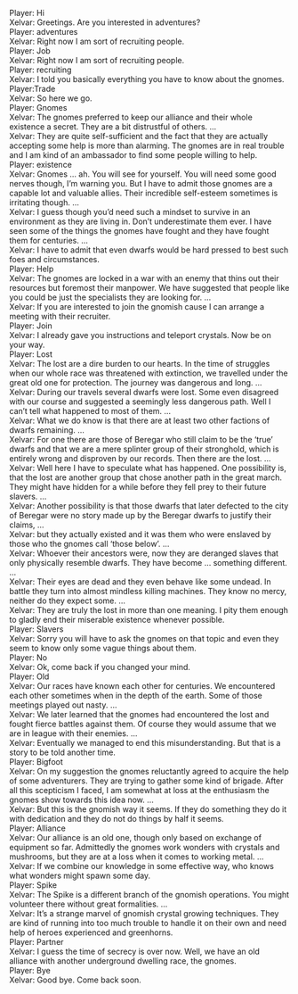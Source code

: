 Player: Hi  
Xelvar: Greetings. Are you interested in adventures?  
Player: adventures  
Xelvar: Right now I am sort of recruiting people.  
Player: Job  
Xelvar: Right now I am sort of recruiting people.  
Player: recruiting  
Xelvar: I told you basically everything you have to know about the gnomes.  
Player:Trade  
Xelvar: So here we go.  
Player: Gnomes  
Xelvar: The gnomes preferred to keep our alliance and their whole existence a secret. They are a bit distrustful of others. …  
Xelvar: They are quite self-sufficient and the fact that they are actually accepting some help is more than alarming. The gnomes are in real trouble and I am kind of an ambassador to find some people willing to help.  
Player: existence  
Xelvar: Gnomes … ah. You will see for yourself. You will need some good nerves though, I’m warning you. But I have to admit those gnomes are a capable lot and valuable allies. Their incredible self-esteem sometimes is irritating though. …  
Xelvar: I guess though you’d need such a mindset to survive in an environment as they are living in. Don’t underestimate them ever. I have seen some of the things the gnomes have fought and they have fought them for centuries. …  
Xelvar: I have to admit that even dwarfs would be hard pressed to best such foes and circumstances.  
Player: Help  
Xelvar: The gnomes are locked in a war with an enemy that thins out their resources but foremost their manpower. We have suggested that people like you could be just the specialists they are looking for. …  
Xelvar: If you are interested to join the gnomish cause I can arrange a meeting with their recruiter.  
Player: Join  
Xelvar: I already gave you instructions and teleport crystals. Now be on your way.  
Player: Lost  
Xelvar: The lost are a dire burden to our hearts. In the time of struggles when our whole race was threatened with extinction, we travelled under the great old one for protection. The journey was dangerous and long. …  
Xelvar: During our travels several dwarfs were lost. Some even disagreed with our course and suggested a seemingly less dangerous path. Well I can’t tell what happened to most of them. …  
Xelvar: What we do know is that there are at least two other factions of dwarfs remaining. …  
Xelvar: For one there are those of Beregar who still claim to be the ‘true’ dwarfs and that we are a mere splinter group of their stronghold, which is entirely wrong and disproven by our records. Then there are the lost. …  
Xelvar: Well here I have to speculate what has happened. One possibility is, that the lost are another group that chose another path in the great march. They might have hidden for a while before they fell prey to their future slavers. …  
Xelvar: Another possibility is that those dwarfs that later defected to the city of Beregar were no story made up by the Beregar dwarfs to justify their claims, …  
Xelvar: but they actually existed and it was them who were enslaved by those who the gnomes call ‘those below’. …  
Xelvar: Whoever their ancestors were, now they are deranged slaves that only physically resemble dwarfs. They have become … something different. …  
Xelvar: Their eyes are dead and they even behave like some undead. In battle they turn into almost mindless killing machines. They know no mercy, neither do they expect some. …  
Xelvar: They are truly the lost in more than one meaning. I pity them enough to gladly end their miserable existence whenever possible.  
Player: Slavers  
Xelvar: Sorry you will have to ask the gnomes on that topic and even they seem to know only some vague things about them.  
Player: No  
Xelvar: Ok, come back if you changed your mind.  
Player: Old  
Xelvar: Our races have known each other for centuries. We encountered each other sometimes when in the depth of the earth. Some of those meetings played out nasty. …  
Xelvar: We later learned that the gnomes had encountered the lost and fought fierce battles against them. Of course they would assume that we are in league with their enemies. …  
Xelvar: Eventually we managed to end this misunderstanding. But that is a story to be told another time.  
Player: Bigfoot  
Xelvar: On my suggestion the gnomes reluctantly agreed to acquire the help of some adventurers. They are trying to gather some kind of brigade. After all this scepticism I faced, I am somewhat at loss at the enthusiasm the gnomes show towards this idea now. …  
Xelvar: But this is the gnomish way it seems. If they do something they do it with dedication and they do not do things by half it seems.  
Player: Alliance  
Xelvar: Our alliance is an old one, though only based on exchange of equipment so far. Admittedly the gnomes work wonders with crystals and mushrooms, but they are at a loss when it comes to working metal. …  
Xelvar: If we combine our knowledge in some effective way, who knows what wonders might spawn some day.  
Player: Spike  
Xelvar: The Spike is a different branch of the gnomish operations. You might volunteer there without great formalities. …  
Xelvar: It’s a strange marvel of gnomish crystal growing techniques. They are kind of running into too much trouble to handle it on their own and need help of heroes experienced and greenhorns.  
Player: Partner  
Xelvar: I guess the time of secrecy is over now. Well, we have an old alliance with another underground dwelling race, the gnomes.  
Player: Bye  
Xelvar: Good bye. Come back soon.  
